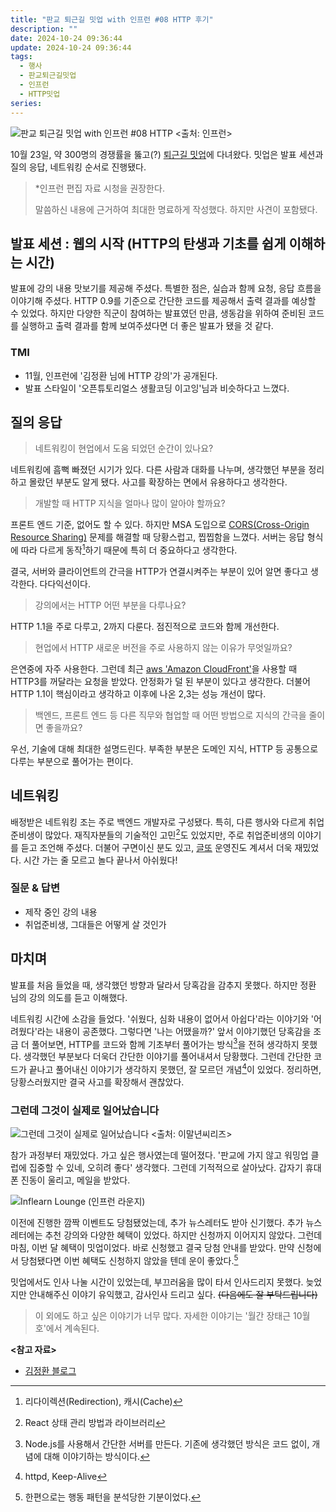 ```yaml
---
title: "판교 퇴근길 밋업 with 인프런 #08 HTTP 후기"
description: ""
date: 2024-10-24 09:36:44
update: 2024-10-24 09:36:44
tags:
  - 행사
  - 판교퇴근길밋업
  - 인프런
  - HTTP밋업
series: 
---
```


![판교 퇴근길 밋업 with 인프런 #08 HTTP <출처: 인프런>](pangyo-evening-meet-up-http.avif)

10월 23일, 약 300명의 경쟁률을 뚫고(?) [퇴근길 밋업](https://inf.run/R44jf)에 다녀왔다. 밋업은 발표 세션과 질의 응답, 네트워킹 순서로 진행됐다.

> *인프런 편집 자료 시청을 권장한다.
>
> 말씀하신 내용에 근거하여 최대한 명료하게 작성했다. 하지만 사견이 포함됐다.

## 발표 세션 : 웹의 시작 (HTTP의 탄생과 기초를 쉽게 이해하는 시간)

발표에 강의 내용 맛보기를 제공해 주셨다. 특별한 점은, 실습과 함께 요청, 응답 흐름을 이야기해 주셨다.
HTTP 0.9를 기준으로 간단한 코드를 제공해서 출력 결과를 예상할 수 있었다. 하지만 다양한 직군이 참여하는 발표였던 만큼, 생동감을 위하여
준비된 코드를 실행하고 출력 결과를 함께 보여주셨다면 더 좋은 발표가 됐을 것 같다.

### TMI

- 11월, 인프런에 '김정환 님에 HTTP 강의'가 공개된다.
- 발표 스타일이 '오픈튜토리얼스 생활코딩 이고잉'님과 비슷하다고 느꼈다.

## 질의 응답

> 네트워킹이 현업에서 도움 되었던 순간이 있나요?

네트워킹에 흠뻑 빠졌던 시기가 있다. 다른 사람과 대화를 나누며, 생각했던 부분을 정리하고 몰랐던 부분도 알게 됐다.
사고를 확장하는 면에서 유용하다고 생각한다.

> 개발할 때 HTTP 지식을 얼마나 많이 알아야 할까요?

프론트 엔드 기준, 없어도 할 수 있다.
하지만 MSA 도입으로 [CORS(Cross-Origin Resource Sharing)](https://developer.mozilla.org/en-US/docs/Web/HTTP/CORS) 문제를 해결할 때
당황스럽고, 찝찝함을 느꼈다. 서버는 응답 형식에 따라 다르게 동작[^1]하기 때문에 특히 더 중요하다고 생각한다.

결국, 서버와 클라이언트의 간극을 HTTP가 연결시켜주는 부분이 있어 알면 좋다고 생각한다. 다다익선이다.

> 강의에서는 HTTP 어떤 부분을 다루나요?

HTTP 1.1을 주로 다루고, 2까지 다룬다. 점진적으로 코드와 함께 개선한다.

> 현업에서 HTTP 새로운 버전을 주로 사용하지 않는 이유가 무엇일까요?

은연중에 자주 사용한다. 그런데 최근 [aws 'Amazon CloudFront'](https://aws.amazon.com/ko/cloudfront/)을 사용할 때 HTTP3를 꺼달라는 요청을 받았다.
안정화가 덜 된 부분이 있다고 생각한다. 더불어 HTTP 1.1이 핵심이라고 생각하고 이후에 나온 2,3는 성능 개선이 많다.

> 백엔드, 프론트 엔드 등 다른 직무와 협업할 때 어떤 방법으로 지식의 간극을 줄이면 좋을까요?

우선, 기술에 대해 최대한 설명드린다. 부족한 부분은 도메인 지식, HTTP 등 공통으로 다루는 부분으로 풀어가는 편이다.

## 네트워킹

배정받은 네트워킹 조는 주로 백엔드 개발자로 구성됐다. 특히, 다른 행사와 다르게 취업준비생이 많았다. 재직자분들의 기술적인 고민[^2]도
있었지만, 주로 취업준비생의 이야기를 듣고 조언해 주셨다. 더불어 구면이신 분도 있고, [글또](https://geultto.github.io/) 운영진도 계셔서 더욱 재밌었다.
시간 가는 줄 모르고 놀다 끝나서 아쉬웠다!

### 질문 & 답변

- 제작 중인 강의 내용
- 취업준비생, 그대들은 어떻게 살 것인가

## 마치며

발표를 처음 들었을 때, 생각했던 방향과 달라서 당혹감을 감추지 못했다. 하지만 정환 님의 강의 의도를 듣고 이해했다.

네트워킹 시간에 소감을 들었다. '쉬웠다, 심화 내용이 없어서 아쉽다'라는 이야기와 '어려웠다'라는 내용이 공존했다.
그렇다면 '나는 어땠을까?' 앞서 이야기했던 당혹감을 조금 더 풀어보면, HTTP를 코드와 함께 기초부터 풀어가는 방식[^3]을 전혀 생각하지 못했다.
생각했던 부분보다 더욱더 간단한 이야기를 풀어내셔서 당황했다. 그런데 간단한 코드가 끝나고 풀어내신 이야기가 생각하지 못했던, 잘 모르던 개념[^4]이 있었다.
정리하면, 당황스러웠지만 결국 사고를 확장해서 괜찮았다.

### 그런데 그것이 실제로 일어났습니다

![그런데 그것이 실제로 일어났습니다 <출처: 이말년씨리즈>](lee-mal-nyeon-series.avif)

참가 과정부터 재밌었다. 가고 싶은 행사였는데 떨어졌다. '판교에 가지 않고 워밍업 클럽에 집중할 수 있네, 오히려 좋다' 생각했다.
그런데 기적적으로 살아났다. 갑자기 휴대폰 진동이 울리고, 메일을 받았다.

![Inflearn Lounge (인프런 라운지)](inflearn-lounge.avif)

이전에 진행한 깜짝 이벤트도 당첨됐었는데, 추가 뉴스레터도 받아 신기했다.
추가 뉴스레터에는 추천 강의와 다양한 혜택이 있었다. 하지만 신청까지 이어지지 않았다. 그런데 마침, 이번 달 혜택이 밋업이었다. 바로 신청했고 결국 당첨 안내를 받았다.
만약 신청에서 당첨됐다면 이번 혜택도 신청하지 않았을 텐데 운이 좋았다.[^5]

밋업에서도 인사 나눌 시간이 있었는데, 부끄러움을 많이 타서 인사드리지 못했다. 늦었지만 안내해주신 이야기 유익했고, 감사인사 드리고 싶다. ~~(다음에도 잘 부탁드립니다)~~

> 이 외에도 하고 싶은 이야기가 너무 많다. 자세한 이야기는 '월간 장태근 10월호'에서 계속된다.

**<참고 자료>**

- [김정환 블로그](https://jeonghwan-kim.github.io/)

[^1]: 리다이렉션(Redirection), 캐시(Cache)
[^2]: React 상태 관리 방법과 라이브러리
[^3]: Node.js를 사용해서 간단한 서버를 만든다. 기존에 생각했던 방식은 코드 없이, 개념에 대해 이야기하는 방식이다.
[^4]: httpd, Keep-Alive
[^5]: 한편으로는 행동 패턴을 분석당한 기분이었다.
